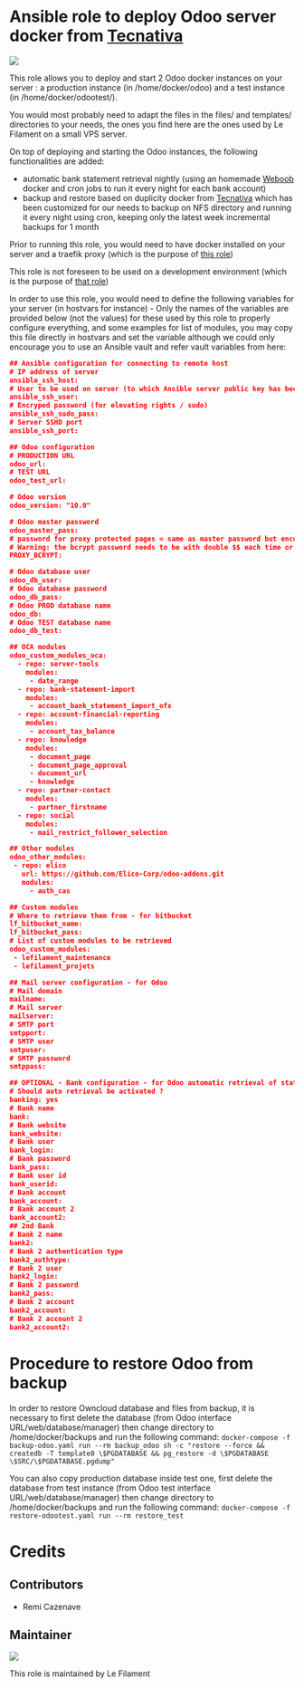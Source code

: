 # Ansible role to deploy Odoo server docker from [Tecnativa](https://github.com/Tecnativa/docker-odoo-base)

[![](https://img.shields.io/badge/licence-AGPL--3-blue.svg)](http://www.gnu.org/licenses/agpl "License: AGPL-3")

This role allows you to deploy and start 2 Odoo docker instances on your server : a production instance (in /home/docker/odoo) and a test instance (in /home/docker/odootest/).

You would most probably need to adapt the files in the files/ and templates/ directories to your needs, the ones you find here are the ones used by Le Filament on a small VPS server.

On top of deploying and starting the Odoo instances, the following functionalities are added:
- automatic bank statement retrieval nightly (using an homemade [Weboob](http://weboob.org) docker and cron jobs to run it every night for each bank account)
- backup and restore based on duplicity docker from [Tecnativa](https://github.com/Tecnativa/docker-duplicity) which has been customized for our needs to backup on NFS directory and running it every night using cron, keeping only the latest week incremental backups for 1 month

Prior to running this role, you would need to have docker installed on your server and a traefik proxy (which is the purpose of [this role](https://github.com/remi-filament/ansible_role_docker_server))

This role is not foreseen to be used on a development environment (which is the purpose of [that role](https://github.com/remi-filament/docker_odoo_dev))

In order to use this role, you would need to define the following variables for your server (in hostvars for instance) - Only the names of the variables are provided below (not the values) for these used by this role to properly configure everything, and some examples for list of modules, you may copy this file directly in hostvars and set the variable although we could only encourage you to use an Ansible vault and refer vault variables from here:

```json
## Ansible configuration for connecting to remote host
# IP address of server
ansible_ssh_host: 
# User to be used on server (to which Ansible server public key has been provided)
ansible_ssh_user: 
# Encryped password (for elevating rights / sudo)
ansible_ssh_sudo_pass: 
# Server SSHD port
ansible_ssh_port: 

## Odoo configuration
# PRODUCTION URL
odoo_url: 
# TEST URL
odoo_test_url: 

# Odoo version
odoo_version: "10.0"

# Odoo master password
odoo_master_pass: 
# password for proxy protected pages = same as master password but encoded with bcrypt
# Warning: the bcrypt password needs to be with double $$ each time or Docker would not start
PROXY_BCRYPT: 

# Odoo database user
odoo_db_user: 
# Odoo database password
odoo_db_pass: 
# Odoo PROD database name
odoo_db: 
# Odoo TEST database name
odoo_db_test: 

## OCA modules
odoo_custom_modules_oca:
  - repo: server-tools
    modules:
     - date_range
  - repo: bank-statement-import
    modules:
     - account_bank_statement_import_ofx
  - repo: account-financial-reporting
    modules:
     - account_tax_balance
  - repo: knowledge
    modules:
     - document_page
     - document_page_approval
     - document_url
     - knowledge
  - repo: partner-contact
    modules:
     - partner_firstname
  - repo: social
    modules:
     - mail_restrict_follower_selection

## Other modules
odoo_other_modules:
 - repo: elico
   url: https://github.com/Elico-Corp/odoo-addons.git
   modules:
     - auth_cas

## Custom modules
# Where to retrieve them from - for bitbucket
lf_bitbucket_name:
lf_bitbucket_pass:
# List of custom modules to be retrieved
odoo_custom_modules:
 - lefilament_maintenance
 - lefilament_projets

## Mail server configuration - for Odoo
# Mail domain
mailname: 
# Mail server
mailserver: 
# SMTP port
smtpport: 
# SMTP user
smtpuser: 
# SMTP password
smtppass: 

## OPTIONAL - Bank configuration - for Odoo automatic retrieval of statements
# Should auto retrieval be activated ?
banking: yes
# Bank name
bank: 
# Bank website
bank_website: 
# Bank user
bank_login: 
# Bank password
bank_pass: 
# Bank user id
bank_userid: 
# Bank account
bank_account: 
# Bank account 2
bank_account2: 
## 2nd Bank
# Bank 2 name
bank2: 
# Bank 2 authentication type
bank2_authtype: 
# Bank 2 user
bank2_login: 
# Bank 2 password
bank2_pass: 
# Bank 2 account
bank2_account: 
# Bank 2 account 2
bank2_account2: 
```

# Procedure to restore Odoo from backup

In order to restore Owncloud database and files from backup, it is necessary to first delete the database (from Odoo interface URL/web/database/manager) then change directory to /home/docker/backups and run the following command:
```docker-compose -f backup-odoo.yaml run --rm backup_odoo sh -c "restore --force && createdb -T template0 \$PGDATABASE && pg_restore -d \$PGDATABASE \$SRC/\$PGDATABASE.pgdump"```


You can also copy production database inside test one, first delete the database from test instance (from Odoo test interface URL/web/database/manager) then change directory to /home/docker/backups and run the following command:
```docker-compose -f restore-odootest.yaml run --rm restore_test```


# Credits

## Contributors

* Remi Cazenave <remi-filament>


## Maintainer

[![](https://le-filament.com/img/logo-lefilament.png)](https://le-filament.com "Le Filament")

This role is maintained by Le Filament
